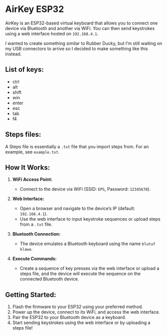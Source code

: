 # AirKey ESP32

AirKey is an ESP32-based virtual keyboard that allows you to connect one device via Bluetooth and another via WiFi. You can then send keystrokes using a web interface hosted on `192.168.4.1`.

I wanted to create something similar to Rubber Ducky, but I’m still waiting on my USB connectors to arrive so I decided to make something like this instead.

## List of keys:

- ctrl
- alt
- shift
- win
- enter
- esc
- tab
- f4

## Steps files:

A Steps file is essentially a `.txt` file that you import steps from. For an example, see `example.txt`.

## How It Works:

1. **WiFi Access Point:**
   - Connect to the device via WiFi (SSID: `EPS`, Password: `12345678`).
   
2. **Web Interface:**
   - Open a browser and navigate to the device’s IP (default: `192.168.4.1`).
   - Use the web interface to input keystroke sequences or upload steps from a `.txt` file.

3. **Bluetooth Connection:**
   - The device emulates a Bluetooth keyboard using the name `blutuf klawa`.

4. **Execute Commands:**
   - Create a sequence of key presses via the web interface or upload a steps file, and the device will execute the sequence on the connected Bluetooth device.

## Getting Started:

1. Flash the firmware to your ESP32 using your preferred method.
2. Power up the device, connect to its WiFi, and access the web interface.
3. Pair the ESP32 to your Bluetooth device as a keyboard.
4. Start sending keystrokes using the web interface or by uploading a steps file!